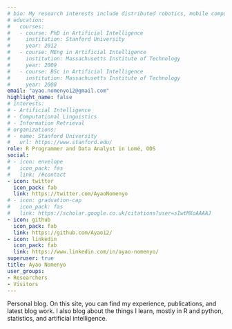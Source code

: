 ```yaml
---
# bio: My research interests include distributed robotics, mobile computing and programmable matter.
# education:
#   courses:
#   - course: PhD in Artificial Intelligence
#     institution: Stanford University
#     year: 2012
#   - course: MEng in Artificial Intelligence
#     institution: Massachusetts Institute of Technology
#     year: 2009
#   - course: BSc in Artificial Intelligence
#     institution: Massachusetts Institute of Technology
#     year: 2008
email: "ayao.nomenyo12@gmail.com"
highlight_name: false
# interests:
# - Artificial Intelligence
# - Computational Linguistics
# - Information Retrieval
# organizations:
# - name: Stanford University
#   url: https://www.stanford.edu/
role: R Programmer and Data Analyst in Lomé, ODS
social:
# - icon: envelope
#   icon_pack: fas
#   link: /#contact
- icon: twitter
  icon_pack: fab
  link: https://twitter.com/AyaoNomenyo
# - icon: graduation-cap
#   icon_pack: fas
#   link: https://scholar.google.co.uk/citations?user=sIwtMXoAAAAJ
- icon: github
  icon_pack: fab
  link: https://github.com/Ayao12/
- icon: linkedin
  icon_pack: fab
  link: https://www.linkedin.com/in/ayao-nomenyo/
superuser: true
title: Ayao Nomenyo 
user_groups:
- Researchers
- Visitors
---
```



Personal blog. On this site, you can find my experience, publications, and latest blog work. I also blog about the things I learn, mostly in R and python, statistics, and artificial intelligence. 
